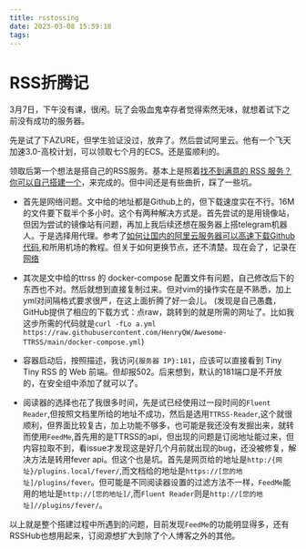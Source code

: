 ```yaml
---
title: rsstossing
date: 2023-03-08 15:59:18
tags:
---
```

# RSS折腾记
3月7日，下午没有课，很闲。玩了会吸血鬼幸存者觉得索然无味，就想着试下之前没有成功的服务器。

先是试了下AZURE，但学生验证没过，放弃了。然后尝试阿里云。他有一个飞天加速3.0-高校计划，可以领取七个月的ECS。还是蛮顺利的。

领取后第一个想法是搭自己的RSS服务。基本上是照着[找不到满意的 RSS 服务？你可以自己搭建一个](https://sspai.com/post/57498#!)，来完成的。但中间还是有些曲折，踩了一些坑。

- 首先是网络问题。文中给的地址都是Github上的，但下载速度实在不行。16M的文件要下载半个多小时。这个有两种解决方式是。首先尝试的是用镜像站，但因为尝试的镜像站有问题，再加上我后续还想在服务器上搭telegram机器人。于是选择用代理。参考了[如何让国内的阿里云服务器可以高速下载Github代码](https://www.jianshu.com/p/53457e21fcd4),和所用机场的教程。但关于如何更换节点，还不清楚。现在会了，记录在[网络](网络.md)

- 其次是文中给的ttrss 的 docker-compose 配置文件有问题，自己修改后下的东西也不对。然后就想到直接复制过来。但对vim的操作实在是不熟悉，加上yml对间隔格式要求很严，在这上面折腾了好一会儿。
    (发现是自己愚蠢，GitHub提供了相应的下载方式：点raw，跳转到的就是所需的网址了。比如我这步所需的代码就是`curl -fLo a.yml https://raw.githubusercontent.com/HenryQW/Awesome-TTRSS/main/docker-compose.yml`)

- 容器启动后，按照描述，我访问`{服务器 IP}:181`，应该可以直接看到 Tiny Tiny RSS 的 Web 前端。但却报502。后来想到，默认的181端口是不开放的，在安全组中添加了就可以了。

- 阅读器的选择也花了我很多时间，先是试已经使用过一段时间的`Fluent Reader`,但按照文档里所给的地址不成功，然后是选用`TTRSS-Reader`,这个就很顺利，但界面比较复古，加上功能不够多，也可能是我还没有发掘出来，就转而使用`FeedMe`,首先用的是TTRSS的api，但出现的问题是订阅地址能过来，但内容拉取不到，看issue才发现这是好几个月前就出现的bug，还没被修复，解决方法是转用fever api。但这个也是坑。首先是网页给的地址是`http:/{网址}/plugins.local/fever/`,而文档给的地址是`https://[您的地址]/plugins/fever`。但可能是不同阅读器设置的过滤方法不一样，`FeedMe`能用的地址是`http://[您的地址]/`,而`Fluent Reader`则是`http://[您的地址]//plugins/fever/`。

以上就是整个搭建过程中所遇到的问题，目前发现`FeedMe`的功能明显得多，还有RSSHub也想用起来，订阅源想扩大到除了个人博客之外的其他。

